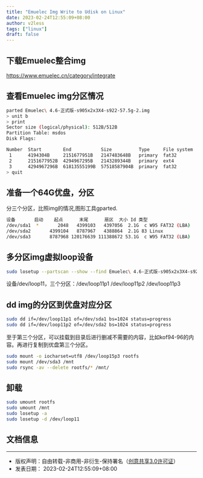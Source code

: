 ```yaml
---
title: "Emuelec Img Write to Udisk on Linux"
date: 2023-02-24T12:55:09+08:00
author: v2less
tags: ["linux"]
draft: false
---
```


## 下载Emuelec整合img
https://www.emuelec.cn/category/integrate

## 查看Emuelec img分区情况
```bash
parted Emuelec\ 4.6-正式版-s905x2x3X4-s922-57.5g-2.img
> unit b
> print
Sector size (logical/physical): 512B/512B
Partition Table: msdos
Disk Flags:

Number  Start        End           Size          Type     File system  Flags
 1      4194304B     2151677951B   2147483648B   primary  fat32        boot, lba
 2      2151677952B  4294967295B   2143289344B   primary  ext4
 3      4294967296B  61813555199B  57518587904B  primary  fat32        lba
> quit
```
## 准备一个64G优盘，分区
分三个分区，比照img的情况,图形工具gparted.
```bash
设备       启动    起点      末尾      扇区  大小 Id 类型
/dev/sda1  *       2048   4399103   4397056  2.1G  c W95 FAT32 (LBA)
/dev/sda2       4399104   8787967   4388864  2.1G 83 Linux
/dev/sda3       8787968 120176639 111388672 53.1G  c W95 FAT32 (LBA)
```
## 多分区img虚拟loop设备
```bash
sudo losetup --partscan --show --find Emuelec\ 4.6-正式版-s905x2x3X4-s922-57.5g-2.img
```
设备/dev/loop11，三个分区：/dev/loop11p1 /dev/loop11p2 /dev/loop11p3
## dd img的分区到优盘对应分区
```bash
sudo dd if=/dev/loop11p1 of=/dev/sda1 bs=1024 status=progress
sudo dd if=/dev/loop11p2 of=/dev/sda2 bs=1024 status=progress
```
至于第三个分区，可以挂载到目录后进行删减不需要的内容，比如kof94-96的内容。再进行复制到优盘第三个分区。
```bash
sudo mount -o iocharset=utf8 /dev/loop15p3 rootfs
sudo mount /dev/sda3 /mnt
sudo rsync -av --delete rootfs/* /mnt/
```

## 卸载
```bash
sudo umount rootfs
sudo umount /mnt
sudo losetup -a
sudo losetup -d /dev/loop11
```






## 文档信息
---
- 版权声明：自由转载-非商用-非衍生-保持署名（[创意共享3.0许可证](https://creativecommons.org/licenses/by-nc-nd/3.0/deed.zh)）
- 发表日期： 2023-02-24T12:55:09+08:00
